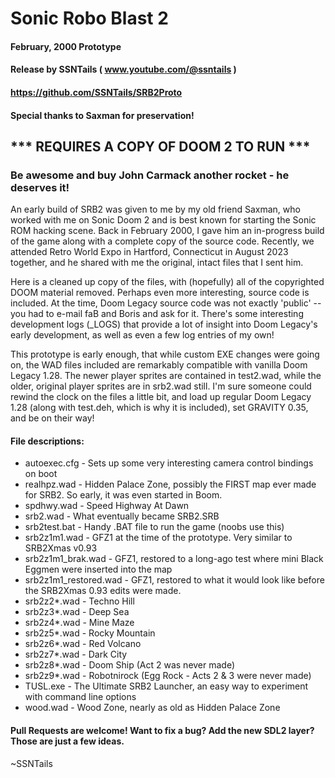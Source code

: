 # Sonic Robo Blast 2
#### February, 2000 Prototype
#### Release by SSNTails ( www.youtube.com/@ssntails )
#### https://github.com/SSNTails/SRB2Proto
#### Special thanks to Saxman for preservation!

## *** REQUIRES A COPY OF DOOM 2 TO RUN ***
### Be awesome and buy John Carmack another rocket - he deserves it!

An early build of SRB2 was given to me by my old friend Saxman, who worked with me on Sonic Doom 2 and is best known for starting the Sonic ROM hacking scene. Back in February 2000, I gave him an in-progress build of the game along with a complete copy of the source code.
Recently, we attended Retro World Expo in Hartford, Connecticut in August 2023 together, and he shared with me the original, intact files that I sent him.

Here is a cleaned up copy of the files, with (hopefully) all of the copyrighted DOOM material removed. Perhaps even more interesting, source code is included. At the time, Doom Legacy source code was not exactly 'public' -- you had to e-mail faB and Boris and ask for it. There's some interesting development logs (_LOGS) that provide a lot of insight into Doom Legacy's early development, as well as even a few log entries of my own!

This prototype is early enough, that while custom EXE changes were going on, the WAD files included are remarkably compatible with vanilla Doom Legacy 1.28. The newer player sprites are contained in test2.wad, while the older, original player sprites are in srb2.wad still. I'm sure someone could rewind the clock on the files a little bit, and load up regular Doom Legacy 1.28 (along with test.deh, which is why it is included), set GRAVITY 0.35, and be on their way!

#### File descriptions:
* autoexec.cfg - Sets up some very interesting camera control bindings on boot
* realhpz.wad  - Hidden Palace Zone, possibly the FIRST map ever made for SRB2. So early, it was even started in Boom.
* spdhwy.wad   - Speed Highway At Dawn
* srb2.wad     - What eventually became SRB2.SRB
* srb2test.bat - Handy .BAT file to run the game (noobs use this)
* srb2z1m1.wad - GFZ1 at the time of the prototype. Very similar to SRB2Xmas v0.93
* srb2z1m1_brak.wad - GFZ1, restored to a long-ago test where mini Black Eggmen were inserted into the map
* srb2z1m1_restored.wad - GFZ1, restored to what it would look like before the SRB2Xmas 0.93 edits were made.
* srb2z2*.wad  - Techno Hill
* srb2z3*.wad  - Deep Sea
* srb2z4*.wad  - Mine Maze
* srb2z5*.wad  - Rocky Mountain
* srb2z6*.wad  - Red Volcano
* srb2z7*.wad  - Dark City
* srb2z8*.wad  - Doom Ship (Act 2 was never made)
* srb2z9*.wad  - Robotnirock (Egg Rock - Acts 2 & 3 were never made)
* TUSL.exe     - The Ultimate SRB2 Launcher, an easy way to experiment with command line options
* wood.wad     - Wood Zone, nearly as old as Hidden Palace Zone

#### Pull Requests are welcome! Want to fix a bug? Add the new SDL2 layer? Those are just a few ideas.


~SSNTails